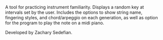 A tool for practicing instrument familiarity. Displays a random key at intervals set by the user. Includes the options to show string name, fingering styles, and chord/arpeggio on each generation, as well as option for the program to play the note on a midi piano.

Developed by Zachary Sedefian.